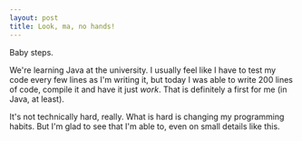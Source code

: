 ```yaml
---
layout: post
title: Look, ma, no hands!
---
```


Baby steps.

We're learning Java at the university. I usually feel like I have to test my code every few lines as I'm writing it, but today I was able to write 200 lines of code, compile it and have it just *work*. That is definitely a first for me (in Java, at least).

It's not technically hard, really. What is hard is changing my programming habits. But I'm glad to see that I'm able to, even on small details like this.